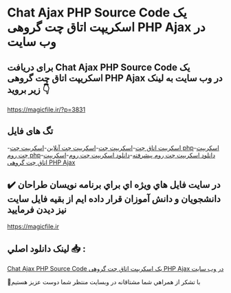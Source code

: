 # Chat Ajax PHP Source Code یک اسکریپت اتاق چت گروهی PHP Ajax در وب سایت

## برای دریافت Chat Ajax PHP Source Code یک اسکریپت اتاق چت گروهی PHP Ajax در وب سایت به لینک زیر بروید 👇

https://magicfile.ir/?p=3831

## تگ های فایل

-[اسکریپت اتاق چت](https://magicfile.ir/product/chat-ajax-php-source-code/)-[اسکریپت چت](https://magicfile.ir/product/chat-ajax-php-source-code/)-[اسکریپت چت آنلاین](https://magicfile.ir/product/chat-ajax-php-source-code/)-[اسکریپت چت php](https://magicfile.ir/product/chat-ajax-php-source-code/)-[اسکریپت چت روم php](https://magicfile.ir/product/chat-ajax-php-source-code/)-[دانلود اسکریپت چت روم پیشرفته](https://magicfile.ir/product/chat-ajax-php-source-code/)-[دانلود اسکریپت چت روم](https://magicfile.ir/product/chat-ajax-php-source-code/)-[اسکریپت اتاق چت گروهی PHP Ajax](https://magicfile.ir/product/chat-ajax-php-source-code/)

## ✔️ در سايت فايل هاي ويژه اي براي برنامه نويسان طراحان دانشجويان و دانش آموزان قرار داده ايم از بقيه فايل سايت نيز ديدن فرماييد

https://magicfile.ir


## لينک دانلود اصلي 📥 :

[Chat Ajax PHP Source Code یک اسکریپت اتاق چت گروهی PHP Ajax در وب سایت](https://magicfile.ir/product/chat-ajax-php-source-code/) 


🙏با تشکر از همراهي شما مشتاقانه در وبسایت منتظر شما دوست عزیز هستیم

